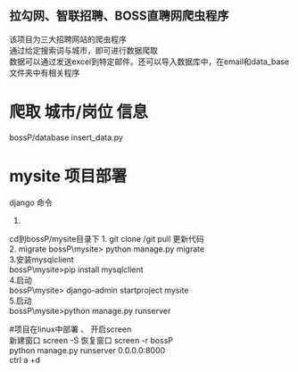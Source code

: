 ## 拉勾网、智联招聘、BOSS直聘网爬虫程序
该项目为三大招聘网站的爬虫程序  
通过给定搜索词与城市，即可进行数据爬取  
数据可以通过发送excel到特定邮件。还可以导入数据库中，在email和data_base文件夹中有相关程序


# 爬取 城市/岗位 信息
bossP/database insert_data.py  

# mysite 项目部署
django 命令

1.
cd到bossP/mysite目录下
1. 
git clone /git pull 更新代码        
2. migrate
bossP\mysite> python  manage.py migrate   
3.安装mysqlclient   
bossP\mysite>pip install mysqlclient    
4.启动   
bossP\mysite> django-admin startproject mysite    
5.启动    
bossP\mysite>python manage.py runserver   

 
 
 #项目在linux中部署 、 开启screen          
 新建窗口
 screen -S 
 恢复窗口
 screen -r  bossP       
 python manage.py runserver 0.0.0.0:8000   
 ctrl a +d   